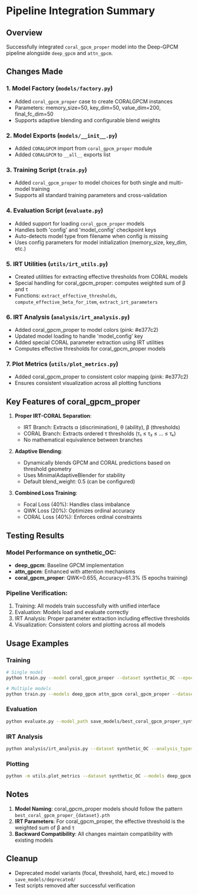 # Pipeline Integration Summary

## Overview
Successfully integrated `coral_gpcm_proper` model into the Deep-GPCM pipeline alongside `deep_gpcm` and `attn_gpcm`.

## Changes Made

### 1. Model Factory (`models/factory.py`)
- Added `coral_gpcm_proper` case to create CORALGPCM instances
- Parameters: memory_size=50, key_dim=50, value_dim=200, final_fc_dim=50
- Supports adaptive blending and configurable blend weights

### 2. Model Exports (`models/__init__.py`)
- Added `CORALGPCM` import from `coral_gpcm_proper` module
- Added `CORALGPCM` to `__all__` exports list

### 3. Training Script (`train.py`)
- Added `coral_gpcm_proper` to model choices for both single and multi-model training
- Supports all standard training parameters and cross-validation

### 4. Evaluation Script (`evaluate.py`)
- Added support for loading `coral_gpcm_proper` models
- Handles both 'config' and 'model_config' checkpoint keys
- Auto-detects model type from filename when config is missing
- Uses config parameters for model initialization (memory_size, key_dim, etc.)

### 5. IRT Utilities (`utils/irt_utils.py`)
- Created utilities for extracting effective thresholds from CORAL models
- Special handling for coral_gpcm_proper: computes weighted sum of β and τ
- Functions: `extract_effective_thresholds`, `compute_effective_beta_for_item`, `extract_irt_parameters`

### 6. IRT Analysis (`analysis/irt_analysis.py`)
- Added coral_gpcm_proper to model colors (pink: #e377c2)
- Updated model loading to handle 'model_config' key
- Added special CORAL parameter extraction using IRT utilities
- Computes effective thresholds for coral_gpcm_proper models

### 7. Plot Metrics (`utils/plot_metrics.py`)
- Added coral_gpcm_proper to consistent color mapping (pink: #e377c2)
- Ensures consistent visualization across all plotting functions

## Key Features of coral_gpcm_proper

1. **Proper IRT-CORAL Separation**:
   - IRT Branch: Extracts α (discrimination), θ (ability), β (thresholds)
   - CORAL Branch: Extracts ordered τ thresholds (τ₁ ≤ τ₂ ≤ ... ≤ τₖ)
   - No mathematical equivalence between branches

2. **Adaptive Blending**:
   - Dynamically blends GPCM and CORAL predictions based on threshold geometry
   - Uses MinimalAdaptiveBlender for stability
   - Default blend_weight: 0.5 (can be configured)

3. **Combined Loss Training**:
   - Focal Loss (40%): Handles class imbalance
   - QWK Loss (20%): Optimizes ordinal accuracy
   - CORAL Loss (40%): Enforces ordinal constraints

## Testing Results

### Model Performance on synthetic_OC:
- **deep_gpcm**: Baseline GPCM implementation
- **attn_gpcm**: Enhanced with attention mechanisms
- **coral_gpcm_proper**: QWK=0.655, Accuracy=61.3% (5 epochs training)

### Pipeline Verification:
1. Training: All models train successfully with unified interface
2. Evaluation: Models load and evaluate correctly
3. IRT Analysis: Proper parameter extraction including effective thresholds
4. Visualization: Consistent colors and plotting across all models

## Usage Examples

### Training
```bash
# Single model
python train.py --model coral_gpcm_proper --dataset synthetic_OC --epochs 30

# Multiple models
python train.py --models deep_gpcm attn_gpcm coral_gpcm_proper --dataset synthetic_OC
```

### Evaluation
```bash
python evaluate.py --model_path save_models/best_coral_gpcm_proper_synthetic_OC.pth
```

### IRT Analysis
```bash
python analysis/irt_analysis.py --dataset synthetic_OC --analysis_types recovery temporal irt_plots
```

### Plotting
```bash
python -m utils.plot_metrics --dataset synthetic_OC --models deep_gpcm attn_gpcm coral_gpcm_proper
```

## Notes

1. **Model Naming**: coral_gpcm_proper models should follow the pattern `best_coral_gpcm_proper_{dataset}.pth`
2. **IRT Parameters**: For coral_gpcm_proper, the effective threshold is the weighted sum of β and τ
3. **Backward Compatibility**: All changes maintain compatibility with existing models

## Cleanup
- Deprecated model variants (focal, threshold, hard, etc.) moved to `save_models/deprecated/`
- Test scripts removed after successful verification